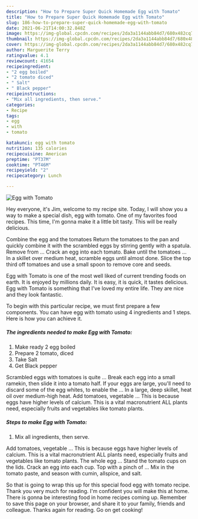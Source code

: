```yaml
---
description: "How to Prepare Super Quick Homemade Egg with Tomato"
title: "How to Prepare Super Quick Homemade Egg with Tomato"
slug: 186-how-to-prepare-super-quick-homemade-egg-with-tomato
date: 2021-06-21T14:00:32.848Z
image: https://img-global.cpcdn.com/recipes/2da3a1144abb84d7/680x482cq70/egg-with-tomato-recipe-main-photo.jpg
thumbnail: https://img-global.cpcdn.com/recipes/2da3a1144abb84d7/680x482cq70/egg-with-tomato-recipe-main-photo.jpg
cover: https://img-global.cpcdn.com/recipes/2da3a1144abb84d7/680x482cq70/egg-with-tomato-recipe-main-photo.jpg
author: Marguerite Terry
ratingvalue: 4.1
reviewcount: 41654
recipeingredient:
- "2 egg boiled"
- "2 tomato diced"
- " Salt"
- " Black pepper"
recipeinstructions:
- "Mix all ingredients, then serve."
categories:
- Recipe
tags:
- egg
- with
- tomato

katakunci: egg with tomato 
nutrition: 135 calories
recipecuisine: American
preptime: "PT37M"
cooktime: "PT46M"
recipeyield: "2"
recipecategory: Lunch

---
```



![Egg with Tomato](https://img-global.cpcdn.com/recipes/2da3a1144abb84d7/680x482cq70/egg-with-tomato-recipe-main-photo.jpg)

Hey everyone, it's Jim, welcome to my recipe site. Today, I will show you a way to make a special dish, egg with tomato. One of my favorites food recipes. This time, I'm gonna make it a little bit tasty. This will be really delicious.

Combine the egg and the tomatoes Return the tomatoes to the pan and quickly combine it with the scrambled eggs by stirring gently with a spatula. Remove from … Crack an egg into each tomato. Bake until the tomatoes … In a skillet over medium heat, scramble eggs until almost done. Slice the top third off tomatoes and use a small spoon to remove core and seeds.

Egg with Tomato is one of the most well liked of current trending foods on earth. It is enjoyed by millions daily. It is easy, it is quick, it tastes delicious. Egg with Tomato is something that I've loved my entire life. They are nice and they look fantastic.


To begin with this particular recipe, we must first prepare a few components. You can have egg with tomato using 4 ingredients and 1 steps. Here is how you can achieve it.

<!--inarticleads1-->

##### The ingredients needed to make Egg with Tomato:

1. Make ready 2 egg boiled
1. Prepare 2 tomato, diced
1. Take  Salt
1. Get  Black pepper


Scrambled eggs with tomatoes is quite … Break each egg into a small ramekin, then slide it into a tomato half. If your eggs are large, you&#39;ll need to discard some of the egg whites, to enable the … In a large, deep skillet, heat oil over medium-high heat. Add tomatoes, vegetable … This is because eggs have higher levels of calcium. This is a vital macronutrient ALL plants need, especially fruits and vegetables like tomato plants. 

<!--inarticleads2-->

##### Steps to make Egg with Tomato:

1. Mix all ingredients, then serve.


Add tomatoes, vegetable … This is because eggs have higher levels of calcium. This is a vital macronutrient ALL plants need, especially fruits and vegetables like tomato plants. The whole egg … Stand the tomato cups on the lids. Crack an egg into each cup. Top with a pinch of … Mix in the tomato paste, and season with cumin, allspice, and salt. 

So that is going to wrap this up for this special food egg with tomato recipe. Thank you very much for reading. I'm confident you will make this at home. There is gonna be interesting food in home recipes coming up. Remember to save this page on your browser, and share it to your family, friends and colleague. Thanks again for reading. Go on get cooking!
